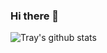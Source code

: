 ### Hi there 👋

![Tray's github stats](https://github-readme-stats.vercel.app/api?username=tflearydev&show_icons=true&hide=["contribs","prs"])

